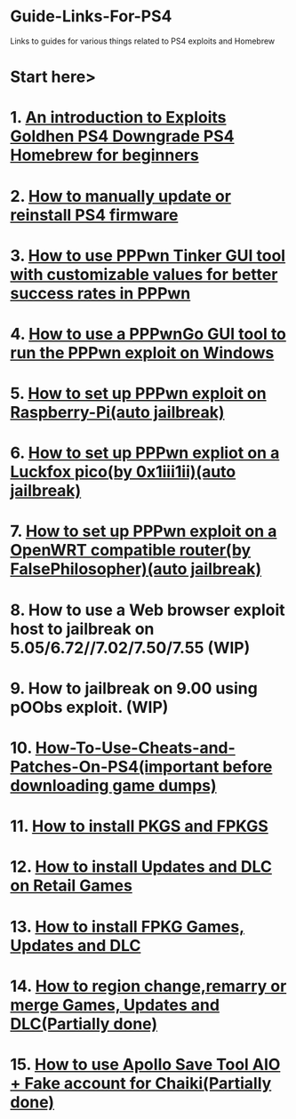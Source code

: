 # Guide-Links-For-PS4
Links to guides for various things related to PS4 exploits and Homebrew  
# Start here>    
# 1. [An introduction to Exploits Goldhen PS4 Downgrade PS4 Homebrew for beginners](https://github.com/DrYenyen/An-introduction-to-Exploits-Goldhen-and-PS4-Homebrew-for-beginners?tab=readme-ov-file)  
# 2. [How to manually update or reinstall PS4 firmware](https://github.com/DrYenyen/PS4-Firware-Update-Guide)     
# 3. [How to use PPPwn Tinker GUI tool with customizable values for better success rates in PPPwn](https://github.com/DrYenyen/PPPwn-Tinker-GUI)             
# 4. [How to use a PPPwnGo GUI tool to run the PPPwn exploit on Windows](https://github.com/DrYenyen/PPPwnGo-Guide)           
# 5. [How to set up PPPwn exploit on Raspberry-Pi(auto jailbreak)](https://github.com/DrYenyen/PPPwn-Setup-Guide-For-Raspberry-Pi)            
# 6. [How to set up PPPwn expliot on a Luckfox pico(by 0x1iii1ii)(auto jailbreak)](https://github.com/0x1iii1ii/PPPwn-Luckfox)
# 7. [How to set up PPPwn exploit on a OpenWRT compatible router(by FalsePhilosopher)(auto jailbreak)](https://github.com/FalsePhilosopher/PPPwnWRT)    
# 8. How to use a Web browser exploit host to jailbreak on 5.05/6.72//7.02/7.50/7.55 (WIP)     
# 9. How to jailbreak on 9.00 using pOObs exploit. (WIP)    
# 10. [How-To-Use-Cheats-and-Patches-On-PS4(important before downloading game dumps)](https://github.com/DrYenyen/How-To-Use-Goldhen-Cheats-and-Patches-On-PS4)               
# 11. [How to install PKGS and FPKGS](https://github.com/DrYenyen/How-To-Install-PS4-FPKGS)              
# 12. [How to install Updates and DLC on Retail Games](https://github.com/DrYenyen/How-to-install-Updates-and-DLC-on-Retail-Games)                
# 13. [How to install FPKG Games, Updates and DLC](https://github.com/DrYenyen/How-to-install-FPKG-Games-Updates-and-DLC)  
# 14. [How to region change,remarry or merge Games, Updates and DLC(Partially done)](https://github.com/DrYenyen/How-to-region-change-remarry-or-merge-Games-Updates-and-DLC)                    
# 15. [How to use Apollo Save Tool AIO + Fake account for Chaiki(Partially done)](https://github.com/DrYenyen/-How-to-use-Apollo-Save-Tool-AIO-and-Fake-account-for-Chaiki-)                   
   
